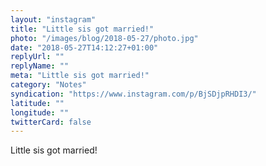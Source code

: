 ```yaml
---
layout: "instagram"
title: "Little sis got married!"
photo: "/images/blog/2018-05-27/photo.jpg"
date: "2018-05-27T14:12:27+01:00"
replyUrl: ""
replyName: ""
meta: "Little sis got married!"
category: "Notes"
syndication: "https://www.instagram.com/p/BjSDjpRHDI3/"
latitude: ""
longitude: ""
twitterCard: false
---
```

Little sis got married!
